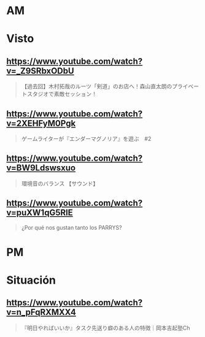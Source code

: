 # AM
# Visto

## https://www.youtube.com/watch?v=_Z9SRbxODbU

> 【過去回】木村拓哉のルーツ「剣道」のお店へ！森山直太朗のプライベートスタジオで素敵セッション！ 
 
## https://www.youtube.com/watch?v=2XEHFyM0Pgk

> ゲームライターが『エンダーマグノリア』を遊ぶ　#2

## https://www.youtube.com/watch?v=BW9Ldswsxuo

> 環境音のバランス 【サウンド】 

## https://www.youtube.com/watch?v=puXW1qG5RlE

> ¿Por qué nos gustan tanto los PARRYS? 

# PM
# Situación

## https://www.youtube.com/watch?v=n_pFqRXMXX4

> 『明日やればいいか』タスク先送り癖のある人の特徴｜岡本吉起塾Ch 
